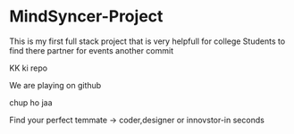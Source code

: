 # MindSyncer-Project
This is my first full stack project that is very helpfull for college Students to find there partner for events
another commit

KK ki repo

We are playing on github

chup ho jaa 



Find your perfect temmate -> coder,designer or innovstor-in seconds